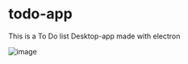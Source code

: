 # todo-app

This is a To Do list Desktop-app made with electron

![image](https://github.com/adriianoo/todo-app/assets/84389909/f025b97d-34b2-49d4-b0de-d3c802124399)
